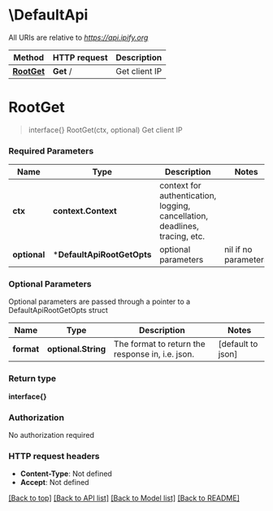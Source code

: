 # \DefaultApi

All URIs are relative to *https://api.ipify.org*

Method | HTTP request | Description
------------- | ------------- | -------------
[**RootGet**](DefaultApi.md#RootGet) | **Get** / | Get client IP


# **RootGet**
> interface{} RootGet(ctx, optional)
Get client IP

### Required Parameters

Name | Type | Description  | Notes
------------- | ------------- | ------------- | -------------
 **ctx** | **context.Context** | context for authentication, logging, cancellation, deadlines, tracing, etc.
 **optional** | ***DefaultApiRootGetOpts** | optional parameters | nil if no parameters

### Optional Parameters
Optional parameters are passed through a pointer to a DefaultApiRootGetOpts struct

Name | Type | Description  | Notes
------------- | ------------- | ------------- | -------------
 **format** | **optional.String**| The format to return the response in, i.e. json. | [default to json]

### Return type

**interface{}**

### Authorization

No authorization required

### HTTP request headers

 - **Content-Type**: Not defined
 - **Accept**: Not defined

[[Back to top]](#) [[Back to API list]](../README.md#documentation-for-api-endpoints) [[Back to Model list]](../README.md#documentation-for-models) [[Back to README]](../README.md)

